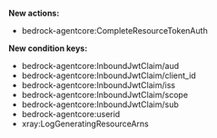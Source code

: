 **New actions:**

- bedrock-agentcore:CompleteResourceTokenAuth

**New condition keys:**

- bedrock-agentcore:InboundJwtClaim/aud
- bedrock-agentcore:InboundJwtClaim/client_id
- bedrock-agentcore:InboundJwtClaim/iss
- bedrock-agentcore:InboundJwtClaim/scope
- bedrock-agentcore:InboundJwtClaim/sub
- bedrock-agentcore:userid
- xray:LogGeneratingResourceArns
